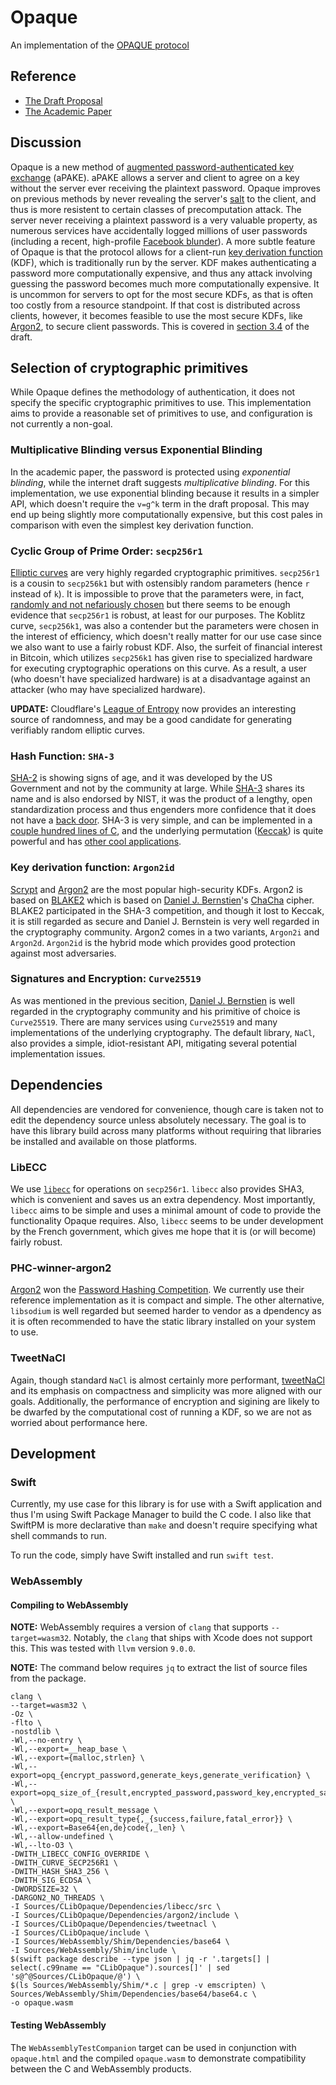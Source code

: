 # Opaque 

An implementation of the [OPAQUE protocol](https://tools.ietf.org/html/draft-krawczyk-cfrg-opaque-00)

## Reference

* [The Draft Proposal](https://tools.ietf.org/html/draft-krawczyk-cfrg-opaque-00)
* [The Academic Paper](https://eprint.iacr.org/2018/163.pdf)

## Discussion

Opaque is a new method of [augmented password-authenticated key exchange](https://en.wikipedia.org/wiki/Password-authenticated_key_agreement) (aPAKE). aPAKE allows a server and client to agree on a key without the server ever receiving the plaintext password. Opaque improves on previous methods by never revealing the server's [salt](https://en.wikipedia.org/wiki/Salt_(cryptography)) to the client, and thus is more resistent to certain classes of precomputation attack. The server never receiving a plaintext password is a very valuable property, as numerous services have accidentally logged millions of user passwords (including a recent, high-profile [Facebook blunder](https://krebsonsecurity.com/2019/03/facebook-stored-hundreds-of-millions-of-user-passwords-in-plain-text-for-years/)).
A more subtle feature of Opaque is that the protocol allows for a client-run [key derivation function](https://en.wikipedia.org/wiki/Key_derivation_function) (KDF), which is traditionally run by the server. KDF makes authenticating a password more computationally expensive, and thus any attack involving guessing the password becomes much more computationally expensive. It is uncommon for servers to opt for the most secure KDFs, as that is often too costly from a resource standpoint. If that cost is distributed across clients, however, it becomes feasible to use the most secure KDFs, like [Argon2](https://en.wikipedia.org/wiki/Argon2), to secure client passwords. This is covered in [section 3.4](https://tools.ietf.org/html/draft-krawczyk-cfrg-opaque-00#section-3.4) of the draft.

## Selection of cryptographic primitives

While Opaque defines the methodology of authentication, it does not specify the specific cryptographic primitives to use. This implementation aims to provide a reasonable set of primitives to use, and configuration is not currently a non-goal.

### Multiplicative Blinding versus Exponential Blinding

In the academic paper, the password is protected using _exponential blinding_, while the internet draft suggests _multiplicative blinding_. For this implementation, we use exponential blinding because it results in a simpler API, which doesn't require the `v=g^k` term in the draft proposal. This may end up being slightly more computationally expensive, but this cost pales in comparison with even the simplest key derivation function.

### Cyclic Group of Prime Order: `secp256r1`

[Elliptic curves](https://en.wikipedia.org/wiki/Elliptic-curve_cryptography) are very highly regarded cryptographic primitives. `secp256r1` is a cousin to `secp256k1` but with ostensibly random parameters (hence `r` instead of `k`). It is impossible to prove that the parameters were, in fact, [randomly and not nefariously chosen](https://crypto.stackexchange.com/questions/18965/is-secp256r1-more-secure-than-secp256k1) but there seems to be enough evidence that `secp256r1` is robust, at least for our purposes. The Koblitz curve, `secp256k1`, was also a contender but the parameters were chosen in the interest of efficiency, which doesn't really matter for our use case since we also want to use a fairly robust KDF. Also, the surfeit of financial interest in Bitcoin, which utilizes `secp256k1` has given rise to specialized hardware for executing cryptographic operations on this curve. As a result, a user (who doesn't have specialized hardware) is at a disadvantage against an attacker (who may have specialized hardware).

**UPDATE:** Cloudflare's [League of Entropy](https://www.cloudflare.com/leagueofentropy/) now provides an interesting source of randomness, and may be a good candidate for generating verifiably random elliptic curves.

### Hash Function: `SHA-3`

[SHA-2](https://en.wikipedia.org/wiki/SHA-2) is showing signs of age, and it was developed by the US Government and not by the community at large. While [SHA-3](https://en.wikipedia.org/wiki/SHA-3) shares its name and is also endorsed by NIST, it was the product of a lengthy, open standardization process and thus engenders more confidence that it does not have a [back door](https://en.wikipedia.org/wiki/Backdoor_(computing)). SHA-3 is very simple, and can be implemented in a [couple hundred lines of C](https://github.com/mjosaarinen/tiny_sha3/blob/master/sha3.c), and the underlying permutation ([Keccak](https://keccak.team)) is quite powerful and has [other cool applications](https://www.nccgroup.trust/us/about-us/newsroom-and-events/blog/2018/august/introducing-disco/).

### Key derivation function: `Argon2id`

[Scrypt](https://en.wikipedia.org/wiki/Scrypt) and [Argon2](https://en.wikipedia.org/wiki/Argon2) are the most popular high-security KDFs. Argon2 is based on [BLAKE2](https://en.wikipedia.org/wiki/BLAKE_(hash_function)#BLAKE2) which is based on [Daniel J. Bernstien](https://en.wikipedia.org/wiki/Daniel_J._Bernstein)'s [ChaCha](https://en.wikipedia.org/wiki/Salsa20#ChaCha_variant) cipher. BLAKE2 participated in the SHA-3 competition, and though it lost to Keccak, it is still regarded as secure and Daniel J. Bernstein is very well regarded in the cryptography community.
Argon2 comes in a two variants, `Argon2i` and `Argon2d`. `Argon2id` is the hybrid mode which provides good protection against most adversaries. 

### Signatures and Encryption: `Curve25519`

As was mentioned in the previous secition, [Daniel J. Bernstien](https://en.wikipedia.org/wiki/Daniel_J._Bernstein) is well regarded in the cryptography community and his primitive of choice is `Curve25519`. There are many services using `Curve25519` and many implementations of the underlying cryptography. The default library, `NaCl`, also provides a simple, idiot-resistant API, mitigating several potential implementation issues.

## Dependencies 

All dependencies are vendored for convenience, though care is taken not to edit the dependency source unless absolutely necessary. The goal is to have this library build across many platforms without requiring that libraries be installed and available on those platforms.

### LibECC

We use [`libecc`](https://github.com/ANSSI-FR/libecc) for operations on `secp256r1`.  `libecc` also provides SHA3, which is convenient and saves us an extra dependency. Most importantly, `libecc` aims to be simple and uses a minimal amount of code to provide the functionality Opaque requires. Also, `libecc` seems to be under development by the French government, which gives me hope that it is (or will become) fairly robust.

### PHC-winner-argon2

[Argon2](https://github.com/P-H-C/phc-winner-argon2) won the [Password Hashing Competition](https://password-hashing.net). We currently use their reference implementation as it is compact and simple. The other alternative, `libsodium` is well regarded but seemed harder to vendor as a dpendency as it is often recommended to have the static library installed on your system to use.

### TweetNaCl

Again, though standard `NaCl` is almost certainly more performant, [tweetNaCl](https://tweetnacl.cr.yp.to) and its emphasis on compactness and simplicity was more aligned with our goals. Additionally, the performance of encryption and sigining are likely to be dwarfed by the computational cost of running a KDF, so we are not as worried about performance here.

## Development

### Swift

Currently, my use case for this library is for use with a Swift application and thus I'm using Swift Package Manager to build the C code. I also like that SwiftPM is more declarative than `make` and doesn't require specifying what shell commands to run.

To run the code, simply have Swift installed and run `swift test`. 

### WebAssembly

#### Compiling to WebAssembly

**NOTE:** WebAssembly requires a version of `clang` that supports  `--target=wasm32`. Notably, the `clang` that ships with Xcode does not support this. This was tested with `llvm` version `9.0.0`.

**NOTE:** The command below requires `jq` to extract the list of source files from the package.

```
clang \
--target=wasm32 \
-Oz \
-flto \
-nostdlib \
-Wl,--no-entry \
-Wl,--export=__heap_base \
-Wl,--export={malloc,strlen} \
-Wl,--export=opq_{encrypt_password,generate_keys,generate_verification} \
-Wl,--export=opq_size_of_{result,encrypted_password,password_key,encrypted_salted_password,encrypted_private_key,public_key,verification_nonce,verification} \
-Wl,--export=opq_result_message \
-Wl,--export=opq_result_type{,_{success,failure,fatal_error}} \
-Wl,--export=Base64{en,de}code{,_len} \
-Wl,--allow-undefined \
-Wl,--lto-O3 \
-DWITH_LIBECC_CONFIG_OVERRIDE \
-DWITH_CURVE_SECP256R1 \
-DWITH_HASH_SHA3_256 \
-DWITH_SIG_ECDSA \
-DWORDSIZE=32 \
-DARGON2_NO_THREADS \
-I Sources/CLibOpaque/Dependencies/libecc/src \
-I Sources/CLibOpaque/Dependencies/argon2/include \
-I Sources/CLibOpaque/Dependencies/tweetnacl \
-I Sources/CLibOpaque/include \
-I Sources/WebAssembly/Shim/Dependencies/base64 \
-I Sources/WebAssembly/Shim/include \
$(swift package describe --type json | jq -r '.targets[] | select(.c99name == "CLibOpaque").sources[]' | sed 's@^@Sources/CLibOpaque/@') \
$(ls Sources/WebAssembly/Shim/*.c | grep -v emscripten) \
Sources/WebAssembly/Shim/Dependencies/base64/base64.c \
-o opaque.wasm
```

#### Testing WebAssembly

The `WebAssemblyTestCompanion` target can be used in conjunction with `opaque.html` and the compiled `opaque.wasm` to demonstrate compatibility between the C and WebAssembly products.

